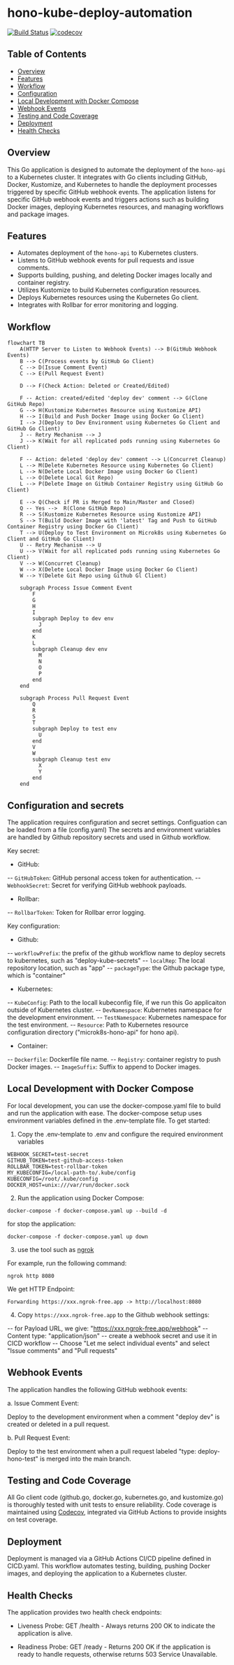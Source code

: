 # hono-kube-deploy-automation
[![Build Status](https://github.com/uib-ub/hono-kube-deploy-automation/actions/workflows/cicd.yaml/badge.svg?branch=main)](https://github.com/uib-ub/hono-kube-deploy-automation/actions/workflows/cicd.yaml) [![codecov](https://codecov.io/gh/uib-ub/hono-kube-deploy-automation/graph/badge.svg?token=BK0QPWIF3P)](https://codecov.io/gh/uib-ub/hono-kube-deploy-automation)


## Table of Contents

- [Overview](#Overview)
- [Features](#Features)
- [Workflow](#Workflow)
- [Configuration](#Configuration-and-secrets)
- [Local Development with Docker Compose](#local-development-with-docker-compose)
- [Webhook Events](#webhook-events)
- [Testing and Code Coverage](#testing-and-code-coverage)
- [Deployment](#deployment)
- [Health Checks](#health-checks)

## Overview

This Go application is designed to automate the deployment of the `hono-api` to a Kubernetes cluster. It integrates with Go clients including GitHub, Docker, Kustomize, and Kubernetes to handle the deployment processes triggered by specific GitHub webhook events. The application listens for specific GitHub webhook events and triggers actions such as building Docker images, deploying Kubernetes resources, and managing workflows and package images.

## Features

- Automates deployment of the `hono-api` to Kubernetes clusters.
- Listens to GitHub webhook events for pull requests and issue comments.
- Supports building, pushing, and deleting Docker images locally and container registry.
- Utilizes Kustomize to build Kubernetes configuration resources.
- Deploys Kubernetes resources using the Kubernetes Go client.
- Integrates with Rollbar for error monitoring and logging.

## Workflow

```mermaid
flowchart TB
    A(HTTP Server to Listen to Webhook Events) --> B(GitHub Webhook Events)
    B --> C(Process events by GitHub Go Client)
    C --> D(Issue Comment Event)
    C --> E(Pull Request Event)

    D --> F(Check Action: Deleted or Created/Edited)

    F -- Action: created/edited 'deploy dev' comment --> G(Clone GitHub Repo)
    G --> H(Kustomize Kubernetes Resource using Kustomize API)
    H --> I(Build and Push Docker Image using Docker Go Client)
    I --> J(Deploy to Dev Environment using Kubernetes Go Client and GitHub Go Client)
    J -- Retry Mechanism --> J
    J --> K(Wait for all replicated pods running using Kubernetes Go Client)

    F -- Action: deleted 'deploy dev' comment --> L(Concurret Cleanup)
    L --> M(Delete Kubernetes Resource using Kubernetes Go Client)
    L --> N(Delete Local Docker Image using Docker Go Client)
    L --> O(Delete Local Git Repo)
    L --> P(Delete Image on GitHub Container Registry using GitHub Go Client)

    E --> Q(Check if PR is Merged to Main/Master and Closed)
    Q -- Yes -->  R(Clone GitHub Repo)
    R --> S(Kustomize Kubernetes Resource using Kustomize API)
    S --> T(Build Docker Image with 'latest' Tag and Push to GitHub Container Registry using Docker Go Client)
    T --> U(Deploy to Test Environment on Microk8s using Kubernetes Go Client and GitHub Go Client)
    U -- Retry Mechanism --> U
    U --> V(Wait for all replicated pods running using Kubernetes Go Client)
    V --> W(Concurret Cleanup)
    W --> X(Delete Local Docker Image using Docker Go Client)
    W --> Y(Delete Git Repo using Github Gl Client)

    subgraph Process Issue Comment Event
        F
        G
        H
        I
        subgraph Deploy to dev env
          J
        end
        K
        L
        subgraph Cleanup dev env
          M
          N
          O
          P
        end
    end

    subgraph Process Pull Request Event
        Q
        R
        S
        T
        subgraph Deploy to test env
          U
        end
        V
        W
        subgraph Cleanup test env
          X
          Y
        end
    end
```

## Configuration and secrets

The application requires configuration and secret settings.
Configuation can be loaded from a file (config.yaml) 
The secrets and environment variables are handled by Github repository secrets and used in Github workflow. 

Key secret:

- GitHub:

-- `GitHubToken`: GitHub personal access token for authentication.
-- `WebhookSecret`: Secret for verifying GitHub webhook payloads.

- Rollbar:

-- `RollbarToken`: Token for Rollbar error logging.

Key configuration:

- Github:

-- `workflowPrefix`: the prefix of the github workflow name to deploy secrets to kubernetes, such as "deploy-kube-secrets"
-- `localRep`: The local repository location, such as "app"
-- `packageType`: the Github package type, which is "container"

- Kubernetes:

-- `KubeConfig`: Path to the locall kubeconfig file, if we run this Go applicaiton outside of Kubernetes cluster.
-- `DevNamespace`: Kubernetes namespace for the development environment.
-- `TestNamespace`: Kubernetes namespace for the test environment.
-- `Resource`: Path to Kubernetes resource configuration directory ("microk8s-hono-api" for hono api).

- Container:

-- `Dockerfile`: Dockerfile file name.
-- `Registry`: container registry to push Docker images.
-- `ImageSuffix`: Suffix to append to Docker images.

## Local Development with Docker Compose

For local development, you can use the docker-compose.yaml file to build and run the application with ease. The docker-compose setup uses environment variables defined in the .env-template file. To get started:

1. Copy the .env-template to .env and configure the required environment variables

```
WEBHOOK_SECRET=test-secret
GITHUB_TOKEN=test-github-access-token
ROLLBAR_TOKEN=test-rollbar-token
MY_KUBECONFIG=/local-path-to/.kube/config
KUBECONFIG=/root/.kube/config
DOCKER_HOST=unix:///var/run/docker.sock
```

2. Run the application using Docker Compose:

```
docker-compose -f docker-compose.yaml up --build -d
```

for stop the application:

```
docker-compose -f docker-compose.yaml up down
```

3. use the tool such as [ngrok](https://ngrok.com/)

For example, run the following command:
```
ngrok http 8080
```

We get HTTP Endpoint:
```
Forwarding https://xxx.ngrok-free.app -> http://localhost:8080 
```

4. Copy `https://xxx.ngrok-free.app` to the Github webhook settings:

-- for Payload URL, we give: "https://xxx.ngrok-free.app/webhook"
-- Content type: "application/json"
-- create a webhook secret and use it in CICD workflow
-- Choose "Let me select individual events" and select "Issue comments" and "Pull requests"


## Webhook Events
The application handles the following GitHub webhook events:

a. Issue Comment Event: 

Deploy to the development environment when a comment "deploy dev" is created or deleted in a pull request.

b. Pull Request Event: 

Deploy to the test environment when a pull request labeled "type: deploy-hono-test" is merged into the main branch.

## Testing and Code Coverage

All Go client code (github.go, docker.go, kubernetes.go, and kustomize.go) is thoroughly tested with unit tests to ensure reliability. Code coverage is maintained using [Codecov](https://app.codecov.io/gh/uib-ub/hono-kube-deploy-automation), integrated via GitHub Actions to provide insights on test coverage.

## Deployment

Deployment is managed via a GitHub Actions CI/CD pipeline defined in CICD.yaml. This workflow automates testing, building, pushing Docker images, and deploying the application to a Kubernetes cluster.

## Health Checks

The application provides two health check endpoints:

* Liveness Probe: GET /health - Always returns 200 OK to indicate the application is alive.

* Readiness Probe: GET /ready - Returns 200 OK if the application is ready to handle requests, otherwise returns 503 Service Unavailable.
